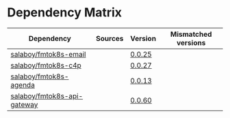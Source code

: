 # Dependency Matrix

Dependency | Sources | Version | Mismatched versions
---------- | ------- | ------- | -------------------
[salaboy/fmtok8s-email](https://github.com/salaboy/fmtok8s-email) |  | [0.0.25](https://github.com/salaboy/fmtok8s-email/releases/tag/v0.0.25) | 
[salaboy/fmtok8s-c4p](https://github.com/salaboy/fmtok8s-c4p) |  | [0.0.27](https://github.com/salaboy/fmtok8s-c4p/releases/tag/v0.0.27) | 
[salaboy/fmtok8s-agenda](https://github.com/salaboy/fmtok8s-agenda) |  | [0.0.13](https://github.com/salaboy/fmtok8s-agenda/releases/tag/v0.0.13) | 
[salaboy/fmtok8s-api-gateway](https://github.com/salaboy/fmtok8s-api-gateway) |  | [0.0.60](https://github.com/salaboy/fmtok8s-api-gateway/releases/tag/v0.0.60) | 
